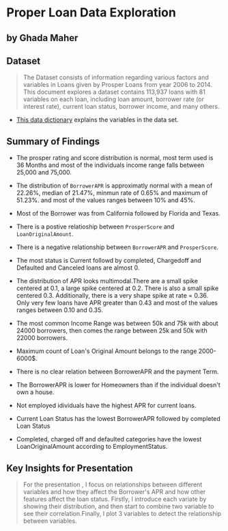 # Proper Loan Data Exploration
## by Ghada Maher


## Dataset

> The Dataset consists of information regarding various factors and variables in Loans given by Prosper Loans from year 2006 to 2014.
This document explores a dataset contains 113,937 loans with 81 variables on each loan, including loan amount, borrower rate (or interest rate), current loan status, borrower income, and many others.

- [This data dictionary](https://www.google.com/url?q=https://docs.google.com/spreadsheet/ccc?key%3D0AllIqIyvWZdadDd5NTlqZ1pBMHlsUjdrOTZHaVBuSlE%26usp%3Dsharing&sa=D&ust=1602316069252000&usg=AOvVaw30T5Cb1SJcH_-mM-PE6sWH) explains the variables in the data set.


## Summary of Findings

- The prosper rating and score distribution is normal, most term used is 36 Months and most of the individuals income range falls between 25,000 and 75,000.
- The distribution of `BorrowerAPR` is approximatly normal with a mean of 22.26%, median of 21.47%, minmun rate of 0.65% and maximum of 51.23%. and most of the values ranges between 10% and 45%.
- Most of the Borrower was from California followed by Florida and Texas.
- There is a postive relatioship between `ProsperScore` and `LoanOriginalAmount`.
- There is a negative relationship between `BorrowerAPR` and `ProsperScore`.

- The most status is Current followd by completed, Chargedoff and Defaulted and Canceled loans are almost 0.
- The distribution of APR looks multimodal.There are a small spike centered at 0.1, a large spike centered at 0.2. There is also a small spike centered 0.3. Additionally, there is a very shape spike at rate = 0.36. Only very few loans have APR greater than 0.43 and most of the values ranges between 0.10 and 0.35.
- The most common Income Range was between 50k and 75k with about 24000 borrowers, then comes the range between 25k and 50k with 22000 borrowers.
- Maximum count of Loan's Original Amount belongs to the range 2000-6000$.
- There is no clear relation between BorrowerAPR and the payment Term.
- The BorrowerAPR is lower for Homeowners than if the individual doesn't own a house.
- Not employed idividuals have the highest APR for current loans.
- Current Loan Status has the lowest BorrowerAPR followed by completed Loan Status
- Completed, charged off and defaulted categories have the lowest LoanOriginalAmount according to EmploymentStatus.



## Key Insights for Presentation

> For the presentation , I focus on relationships between different variables and how they affect the Borrower's APR and how other features affect the loan status. Firstly, I introduce each variate by showing their distribution, and then start to combine two variable to see their correlation.Finally, I plot 3 variables to detect the relationship between variables.